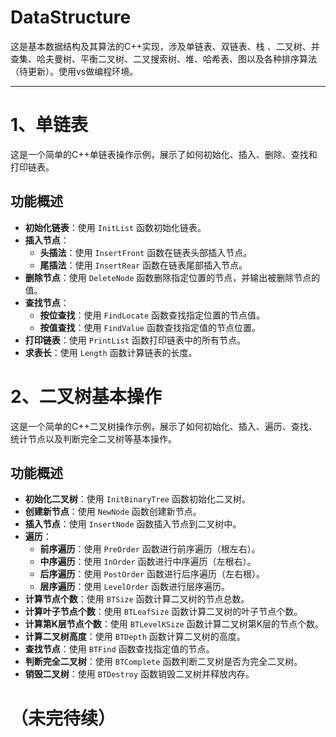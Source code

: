 # DataStructure
这是基本数据结构及其算法的C++实现，涉及单链表、双链表、栈 、二叉树、并查集、哈夫曼树、平衡二叉树、二叉搜索树、堆、哈希表、图以及各种排序算法（待更新）。使用vs做编程环境。
***
# 1、单链表
这是一个简单的C++单链表操作示例，展示了如何初始化、插入、删除、查找和打印链表。

## 功能概述

- **初始化链表**：使用 `InitList` 函数初始化链表。
- **插入节点**：
  - **头插法**：使用 `InsertFront` 函数在链表头部插入节点。
  - **尾插法**：使用 `InsertRear` 函数在链表尾部插入节点。
- **删除节点**：使用 `DeleteNode` 函数删除指定位置的节点，并输出被删除节点的值。
- **查找节点**：
  - **按位查找**：使用 `FindLocate` 函数查找指定位置的节点值。
  - **按值查找**：使用 `FindValue` 函数查找指定值的节点位置。
- **打印链表**：使用 `PrintList` 函数打印链表中的所有节点。
- **求表长**：使用 `Length` 函数计算链表的长度。

# 2、二叉树基本操作
这是一个简单的C++二叉树操作示例，展示了如何初始化、插入、遍历、查找、统计节点以及判断完全二叉树等基本操作。

## 功能概述

- **初始化二叉树**：使用 `InitBinaryTree` 函数初始化二叉树。
- **创建新节点**：使用 `NewNode` 函数创建新节点。
- **插入节点**：使用 `InsertNode` 函数插入节点到二叉树中。
- **遍历**：
  - **前序遍历**：使用 `PreOrder` 函数进行前序遍历（根左右）。
  - **中序遍历**：使用 `InOrder` 函数进行中序遍历（左根右）。
  - **后序遍历**：使用 `PostOrder` 函数进行后序遍历（左右根）。
  - **层序遍历**：使用 `LevelOrder` 函数进行层序遍历。
- **计算节点个数**：使用 `BTSize` 函数计算二叉树的节点总数。
- **计算叶子节点个数**：使用 `BTLeafSize` 函数计算二叉树的叶子节点个数。
- **计算第K层节点个数**：使用 `BTLevelKSize` 函数计算二叉树第K层的节点个数。
- **计算二叉树高度**：使用 `BTDepth` 函数计算二叉树的高度。
- **查找节点**：使用 `BTFind` 函数查找指定值的节点。
- **判断完全二叉树**：使用 `BTComplete` 函数判断二叉树是否为完全二叉树。
- **销毁二叉树**：使用 `BTDestroy` 函数销毁二叉树并释放内存。


# （未完待续）
